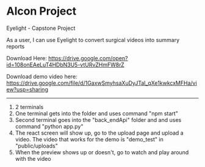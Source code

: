 # Alcon Project
Eyelight - Capstone Project

As a user, I can use Eyelight to convert surgical videos into summary reports

Download Here: https://drive.google.com/open?id=108onEAeLuT4HDbN3U5-vtURvZHmFW8rZ

Download demo video here: https://drive.google.com/file/d/1GaxwSmyhsaXuDyJTal_qXe1kwkcxMFHa/view?usp=sharing

******************************************************************************************************************************

1. 2 terminals
2. One terminal gets into the folder and uses command "npm start"
3. Second terminal goes into the "back_endApi" folder and and uses command "python app.py"
4. The react screen will show up, go to the upload page and upload a video. The video that works for the demo is "demo_test" in "public/uploads"
5. When the preview shows up or doesn't, go to watch and play around with the video

